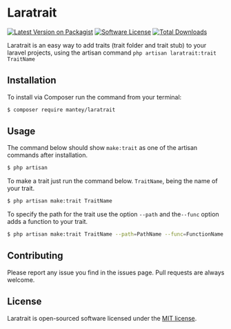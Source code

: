 # Laratrait

[![Latest Version on Packagist][ico-version]][link-packagist]
[![Software License][ico-license]](LICENSE)
[![Total Downloads][ico-downloads]][link-downloads]

Laratrait is an easy way to add traits (trait folder and trait stub) to your laravel projects, using the artisan command ``` php artisan laratrait:trait TraitName ```

## Installation

To install via Composer run the command from your terminal:

``` bash
$ composer require mantey/laratrait
```

## Usage

The command below should show ```make:trait``` as one of the artisan commands after installation.

``` bash
$ php artisan
```

To make a trait just run the command below. `TraitName`, being the name of your trait.

``` bash
$ php artisan make:trait TraitName
```

To specify the path for the trait use the option `--path` and the`--func` option adds a function to your trait.

``` bash
$ php artisan make:trait TraitName --path=PathName --func=FunctionName
```

## Contributing

Please report any issue you find in the issues page. Pull requests are always welcome.

## License

Laratrait is open-sourced software licensed under the [MIT license](http://opensource.org/licenses/MIT).

[ico-version]: https://img.shields.io/packagist/v/mantey/laratrait.svg?style=flat-square
[ico-license]: https://img.shields.io/badge/license-MIT-brightgreen.svg?style=flat-square
[ico-downloads]: https://img.shields.io/packagist/dt/mantey/laratrait.svg?style=flat-square

[link-packagist]: https://packagist.org/packages/mantey/laratrait
[link-downloads]: https://packagist.org/packages/mantey/laratrait
[link-author]: https://github.com/mantey-github
